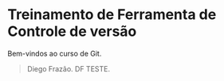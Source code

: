 # Treinamento de Ferramenta de Controle de versão
Bem-vindos ao curso de Git.
> Diego Frazão.
> DF TESTE.